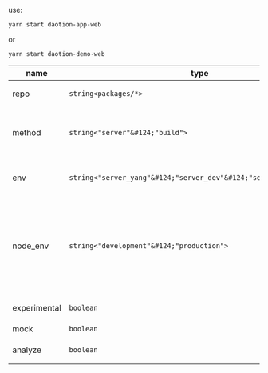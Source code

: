 use:

`yarn start daotion-app-web`

or

`yarn start daotion-demo-web`

| name         | type                                                               | desc                                                                                       |
|--------------|--------------------------------------------------------------------|--------------------------------------------------------------------------------------------|
| repo         | `string<packages/*>`                                               | 子包包名,用于构建流程获取路径                                                                            |
| method       | `string<"server"&#124;"build">`                                    | server启动本地开发服务器 build打包为构建文件到dist目录                                                        |
| env          | `string<"server_yang"&#124;"server_dev"&#124;"server_production">` | 请求服务器环境,杨旭晓本地环境,测试环境,生产环境                                                                  |                                     |
| node_env     | `string<"development"&#124;"production">`                          | 打包模式,主要是webpack.mode,如果不指定env,则development自动使用server_dev , production自动使用server_production |
| experimental | `boolean`                                                          | 是否开启实验特性 , 一般在运行时使用                                                                        |
| mock         | `boolean`                                                          | 是否启用mock                                                                                   |  
| analyze      | `boolean`                                                          | 是否启用webpack打包分析器                                                                           |



